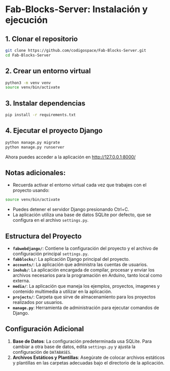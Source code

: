 # Fab-Blocks-Server: Instalación y ejecución

## 1. Clonar el repositorio
```bash
git clone https://github.com/codigospace/Fab-Blocks-Server.git
cd Fab-Blocks-Server
```

## 2. Crear un entorno virtual
```bash
python3 -m venv venv
source venv/bin/activate
```

## 3. Instalar dependencias
```bash
pip install -r requirements.txt
```

## 4. Ejecutar el proyecto Django
```bash
python manage.py migrate
python manage.py runserver
```

Ahora puedes acceder a la aplicación en http://127.0.0.1:8000/

## Notas adicionales:
- Recuerda activar el entorno virtual cada vez que trabajes con el proyecto usando:
```bash
source venv/bin/activate
```
- Puedes detener el servidor Django presionando Ctrl+C.
- La aplicación utiliza una base de datos SQLite por defecto, que se configura en el archivo `settings.py`.

## Estructura del Proyecto
- **`fabwebdjango/`**: Contiene la configuración del proyecto y el archivo de configuración principal `settings.py`.
- **`fabblocks/`**: La aplicación Django principal del proyecto.
- **`accounts/`**: La aplicación que administra las cuentas de usuarios.
- **`inohub/`**: La aplicación encargada de compilar, procesar y enviar los archivos necesarios para la programación en Arduino, tanto local como externa.
- **`media/`**: La aplicación que maneja los ejemplos, proyectos, imagenes y contenido multimedia a utilizar en la aplicación.
- **`projects/`**: Carpeta que sirve de almacenamiento para los proyectos realizados por usuarios.
- **`manage.py`**: Herramienta de administración para ejecutar comandos de Django.

## Configuración Adicional
1. **Base de Datos**: La configuración predeterminada usa SQLite. Para cambiar a otra base de datos, edita `settings.py` y ajusta la configuración de `DATABASES`.
2. **Archivos Estáticos y Plantillas**: Asegúrate de colocar archivos estáticos y plantillas en las carpetas adecuadas bajo el directorio de la aplicación.